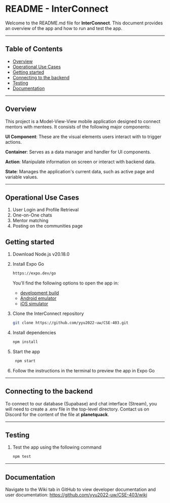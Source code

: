 # README - InterConnect

Welcome to the README.md file for **InterConnect**. This document provides an overview of the app and how to run and test the app.

---

## Table of Contents
- [Overview](#overview)
- [Operational Use Cases](#operational-use-cases)
- [Getting started](#getting-started)
- [Connecting to the backend](#connecting-to-the-backend)
- [Testing](#testing)
- [Documentation](#documentation)

---

## Overview
This project is a Model-View-View mobile application designed to connect mentors with mentees. It consists of the following major components:

**UI Component**: These are the visual elements users interact with to trigger actions.

**Container**: Serves as a data manager and handler for UI components.

**Action**: Manipulate information on screen or interact with backend data.

**State**: Manages the application's current data, such as active page and variable values.

---

## Operational Use Cases
1. User Login and Profile Retrieval
2. One-on-One chats
3. Mentor matching
4. Posting on the communities page

## Getting started
1. Download Node.js v20.18.0

2. Install Expo Go

   ```bash
   https://expo.dev/go
   ```

   You'll find the following options to open the app in:
  
   - [development build](https://docs.expo.dev/develop/development-builds/introduction/)
   - [Android emulator](https://docs.expo.dev/workflow/android-studio-emulator/)
   - [iOS simulator](https://docs.expo.dev/workflow/ios-simulator/)

3. Clone the InterConnect repository

   ```bash
   git clone https://github.com/yyu2022-uw/CSE-403.git
   ```

4. Install dependencies

   ```bash
   npm install
   ```

5. Start the app

   ```bash
    npm start
   ```

6. Follow the instructions in the terminal to preview the app in Expo Go

---

## Connecting to the backend

To connect to our database (Supabase) and chat interface (Stream), you will need to create a .env file in the top-level directory. Contact us on Discord for the content of the file at **planetquack**.

---

## Testing

1. Test the app using the following command

   ```bash
   npm test
   ```

---

## Documentation

Navigate to the Wiki tab in GitHub to view developer documentation and user documentation: https://github.com/yyu2022-uw/CSE-403/wiki
